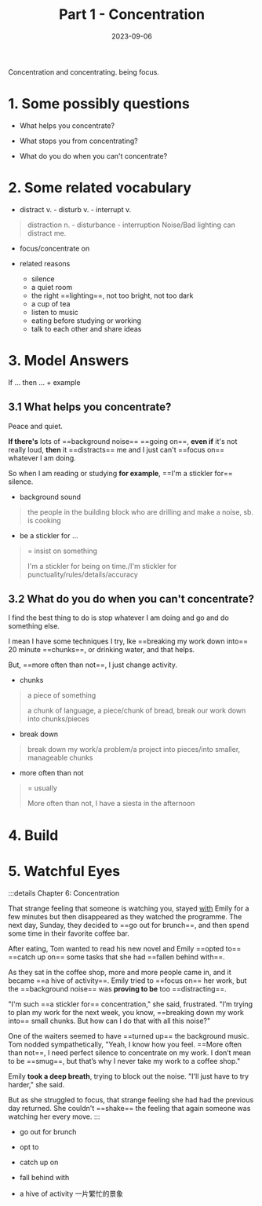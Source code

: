 ﻿---
lang: zh-CN
title: Part 1 - Concentration
description:
article: false
date: 2023-09-06
---
Concentration and concentrating. being focus.

# 1. Some possibly questions

- What helps you concentrate?

- What stops you from concentrating?

- What do you do when you can't concentrate?

# 2. Some related vocabulary

- distract v. - disturb v. - interrupt v.
> distraction n. - disturbance - interruption
> Noise/Bad lighting can distract me.

- focus/concentrate on

- related reasons
    - silence
    - a quiet room
    - the right ==lighting==, not too bright, not too dark
    - a cup of tea
    - listen to music
    - eating before studying or working
    - talk to each other and share ideas



# 3. Model Answers

If ... then ... + example

## 3.1 What helps you concentrate?

Peace and quiet.

**If there's** lots of ==background noise== ==going on==, **even if** it's not really loud, **then** it ==distracts== me and I just can't ==focus on== whatever I am doing.

So when I am reading or studying **for example**, ==I'm a stickler for== silence.

- background sound
> the people in the building block who are drilling and make a noise, sb. is cooking

- be a stickler for ...
> = insist on something
>
> I'm a stickler for being on time./I'm stickler for punctuality/rules/details/accuracy

## 3.2 What do you do when you can't concentrate?

I find the best thing to do is stop whatever I am doing and go and do something else.

I mean I have some techniques I try, lke ==breaking my work down into== 20 minute ==chunks==, or drinking water, and that helps. 

But, ==more often than not==, I just change activity.

- chunks
> a piece of something
>
> a chunk of language, a piece/chunk of bread, break our work down into chunks/pieces

- break down
> break down my work/a problem/a project into pieces/into smaller, manageable chunks

- more often than not
> = usually
>
> More often than not, I have a siesta in the afternoon

# 4. Build

# 5. Watchful Eyes

:::details Chapter 6: Concentration
 
That strange feeling that someone is watching you, stayed <u>with</u> Emily for a few 
minutes but then disappeared as they watched the programme. The next day, 
Sunday, they decided to ==go out for brunch==, and then spend some time in their 
favorite coffee bar.

After eating, Tom wanted to read his new novel and Emily ==opted to== ==catch up on== 
some tasks that she had ==fallen behind with==.

As they sat in the coffee shop, more and more people came in, and it became ==a hive of activity==. Emily tried to ==focus on== her work, but the ==background noise== was **proving to be** too ==distracting==. 

"I'm such ==a stickler for== concentration," she said, frustrated. "I’m trying to plan 
my work for the next week, you know, ==breaking down my work into== small chunks. But how can I do that with all this noise?"

One of the waiters seemed to have ==turned up== the background music. Tom nodded sympathetically, "Yeah, I know how you feel. ==More often than not==, I need perfect silence to concentrate on my work. I don’t mean to be ==smug==, but that’s why I never take my work to a coffee shop."

Emily **took a deep breath**, trying to block out the noise. "I'll just have to try harder," she said.

But as she struggled to focus, that strange feeling she had had the previous day returned. She couldn't ==shake== the feeling that again someone was watching her every move. 
:::

- go out for brunch

- opt to

- catch up on

- fall behind with

- a hive of activity   一片繁忙的景象